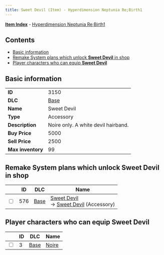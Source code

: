 ```yaml
---
title: Sweet Devil (Item) - Hyperdimension Neptunia Re;Birth1
---
```


[**Item Index**](/neptunia/rb1/item/index.html) - [Hyperdimension Neptunia Re;Birth1](/neptunia/rb1)

## Contents

- [Basic information](#basic-information)
- [Remake System plans which unlock **Sweet Devil** in shop](#remake-system-plans-which-unlock-sweet-devil-in-shop)
- [Player characters who can equip **Sweet Devil**](#player-characters-who-can-equip-sweet-devil)
## Basic information

|   |   |
| -- | -- |
| **ID** | 3150 |
| **DLC** | [Base](/neptunia/rb1/dlc/1-base.html) |
| **Name** | Sweet Devil |
| **Type** | Accessory |
| **Description** | Noire only. A white devil hairband. |
| **Buy Price** | 5000 |
| **Sell Price** | 2500 |
| **Max inventory** | 99 |


## Remake System plans which unlock **Sweet Devil** in shop

|    | ID | DLC | Name |
| -- | -- | --- | ---- |
| <input type="checkbox" id="rb1-remake-1-576" class="trackbox" /> | 576 | [Base](/neptunia/rb1/dlc/1-base.html) | [Sweet Devil](/neptunia/rb1/remake/1-576-sweet-devil.html)<br /> → [Sweet Devil](/neptunia/rb1/item/1-3150-sweet-devil.html) (Accessory) |


## Player characters who can equip **Sweet Devil**

|    | ID | DLC | Name |
| -- | -- | --- | ---- |
| <input type="checkbox" id="rb1-player-1-3" class="trackbox" /> | 3 | [Base](/neptunia/rb1/dlc/1-base.html) | [Noire](/neptunia/rb1/player/1-3-noire.html) |
